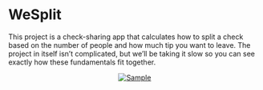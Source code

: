 
# WeSplit

This project is a check-sharing app that calculates how to split a check based on the number of people and how much tip you want to leave. The project in itself isn’t complicated, but we’ll be taking it slow so you can see exactly how these fundamentals fit together.

<div align="center">
  <a href="https://www.youtube.com/watch?v=Sp1myK9E_hk"><img src="https://img.youtube.com/vi/Sp1myK9E_hk/0.jpg" alt="Sample"></a>
</div>